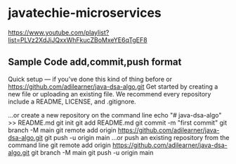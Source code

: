 # javatechie-microservices
https://www.youtube.com/playlist?list=PLVz2XdJiJQxxWhFkucZBoMxeYE6qTgEF8


Sample Code add,commit,push format
--------------------------------------
Quick setup — if you’ve done this kind of thing before
or	
https://github.com/adilearner/java-dsa-algo.git
Get started by creating a new file or uploading an existing file. We recommend every repository include a README, LICENSE, and .gitignore.

…or create a new repository on the command line
echo "# java-dsa-algo" >> README.md
git init
git add README.md
git commit -m "first commit"
git branch -M main
git remote add origin https://github.com/adilearner/java-dsa-algo.git
git push -u origin main
…or push an existing repository from the command line
git remote add origin https://github.com/adilearner/java-dsa-algo.git
git branch -M main
git push -u origin main
